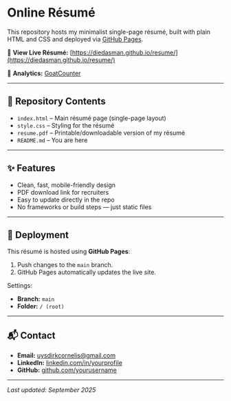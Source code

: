 # Online Résumé

This repository hosts my minimalist single-page résumé, built with plain HTML and CSS and deployed via [GitHub Pages](https://pages.github.com/).

🔗 **View Live Résumé:** [https://diedasman.github.io/resume/](https://diedasman.github.io/resume/)

🔗 **Analytics:** [GoatCounter](https://dirkuys.goatcounter.com/)

---

## 📂 Repository Contents
- `index.html` – Main résumé page (single-page layout)
- `style.css` – Styling for the résumé
- `resume.pdf` – Printable/downloadable version of my résumé
- `README.md` – You are here

---

## ✨ Features
- Clean, fast, mobile-friendly design
- PDF download link for recruiters
- Easy to update directly in the repo
- No frameworks or build steps — just static files

---

## 🚀 Deployment
This résumé is hosted using **GitHub Pages**:  
1. Push changes to the `main` branch.  
2. GitHub Pages automatically updates the live site.  

Settings:  
- **Branch:** `main`  
- **Folder:** `/ (root)`  

---

## 📬 Contact
- **Email:** uysdirkcornelis@gmail.com  
- **LinkedIn:** [linkedin.com/in/yourprofile](https://linkedin.com/in/yourprofile)  
- **GitHub:** [github.com/yourusername](https://github.com/yourusername)

---

_Last updated: September 2025_
